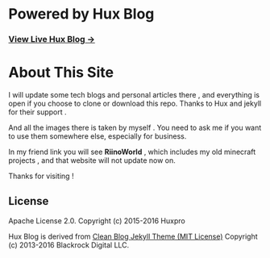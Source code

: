 # Powered by Hux Blog

### [View Live Hux Blog &rarr;](https://huangxuan.me)

# About This Site
I will update some tech blogs and personal articles there , and everything is open if you choose to clone or download this repo. Thanks to Hux and jekyll for their support .

And all the images there is taken by myself . You need to ask me if you want to use them somewhere else, especially for business.

In my friend link you will see **RiinoWorld** , which includes my old minecraft projects , and that website will not update now on.

Thanks for visiting !


## License

Apache License 2.0.
Copyright (c) 2015-2016 Huxpro

Hux Blog is derived from [Clean Blog Jekyll Theme (MIT License)](https://github.com/BlackrockDigital/startbootstrap-clean-blog-jekyll/)
Copyright (c) 2013-2016 Blackrock Digital LLC.
